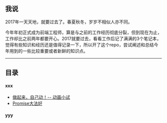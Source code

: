 ## 我说

2017年一天天地，就要过去了。春夏秋冬，岁岁不相似人亦不同。

今年年初正式成为前端工程师，算是与之前的工作经历彻底分裂，但到现在为止，工作却比之前两年都要开心。2017就要过去，看看工作后记了满满的3个笔记本，觉得有些知识和经历还是值得记录一下，所以开了这个repo，尝试阐述和总结今年用到的一些比较重要或者新鲜的知识点。

---
## 目录

#### xxx
* [做起来，自己动！-- 动画小试](x/animation.md)
* [Promise大法好](x/promise.md)


#### yyy



